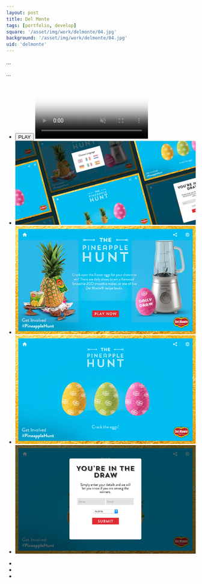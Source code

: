 ```yaml
---
layout: post
title: Del Monte
tags: [portfolio, develop]
square: '/asset/img/work/delmonte/04.jpg'
background: '/asset/img/work/delmonte/04.jpg'
uid: 'delmonte'
---
```


<p class="headline">...</p>

<p>...</p>

<section class="post-media">
	<ul>
		<li class="video-wrap">
			<button class="video-play">PLAY</button>
			<video class="video" poster="/asset/img/work/delmonte/poster.jpg" muted>
				<source src="/asset/img/work/delmonte/vid.mp4" type="video/mp4">
				<source src="/asset/img/work/delmonte/vid.webm" type="video/webm">
			</video>
		</li>
		<li class="full"><img src="/asset/img/work/delmonte/04.jpg"></li>
		<li class="curved"><img src="/asset/img/work/delmonte/01.jpg"></li>
		<li class="curved"><img src="/asset/img/work/delmonte/02.jpg"></li>
		<li class="curved"><img src="/asset/img/work/delmonte/03.jpg"></li>
	</ul>
</section>

<section class="block palette three-colors">
	<ul>
		<li class="color-1"></li>
		<li class="color-2"></li>
		<li class="color-3"></li>
	</ul>
</section>

<section>
	
</section>
